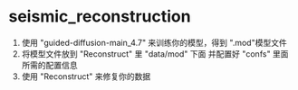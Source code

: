 # seismic_reconstruction

1. 使用 "guided-diffusion-main_4.7" 来训练你的模型，得到 ".mod"模型文件
2. 将模型文件放到 "Reconstruct" 里 "data/mod" 下面 并配置好 "confs" 里面所需的配置信息
3. 使用 "Reconstruct" 来修复你的数据
